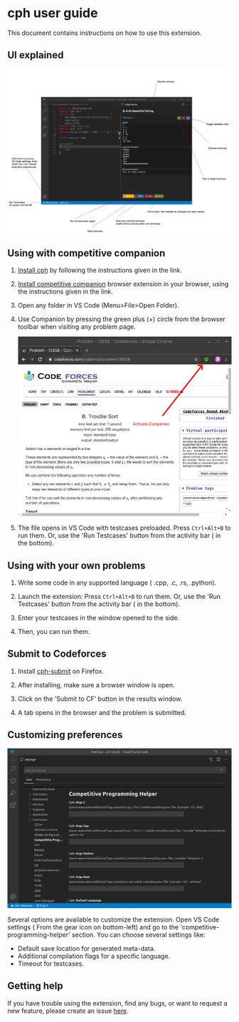 # cph user guide

This document contains instructions on how to use this extension.

## UI explained

![Basic Usage](img/user-guide-image.png)

## Using with competitive companion

1. [Install cph](https://marketplace.visualstudio.com/items?itemName=DivyanshuAgrawal.competitive-programming-helper)
   by following the instructions given in the link.

1. [Install competitive companion](https://github.com/jmerle/competitive-companion#readme)
   browser extension in your browser, using the instructions given in the link.

1. Open any folder in VS Code (Menu>File>Open Folder).

1. Use Companion by pressing the green plus (+) circle from the browser toolbar
   when visiting any problem page.

    ![Activate Companion](img/activate-companion.png)

1. The file opens in VS Code with testcases preloaded. Press `Ctrl+Alt+B` to run
   them. Or, use the 'Run Testcases' button from the activity bar ( in the
   bottom).

## Using with your own problems

1. Write some code in any supported language ( .cpp, .c, .rs, .python).

1. Launch the extension: Press `Ctrl+Alt+B` to run them. Or, use the 'Run
   Testcases' button from the activity bar ( in the bottom).

1. Enter your testcases in the window opened to the side.

1. Then, you can run them.


## Submit to Codeforces

1. Install [cph-submit](https://github.com/agrawal-d/cph-submit) on Firefox.

1. After installing, make sure a browser window is open.

1. Click on the 'Submit to CF' button in the results window.

1. A tab opens in the browser and the problem is submitted.


## Customizing preferences

![Preferences](img/settings.png)

Several options are available to customize the extension. Open VS Code settings
( From the gear icon on bottom-left) and go to the
'competitive-programming-helper' section. You can choose several settings like:

-   Default save location for generated meta-data.
-   Additional compilation flags for a specific language.
-   Timeout for testcases.

## Getting help

If you have trouble using the extension, find any bugs, or want to request a new
feature, please create an issue [here](https://github.com/agrawal-d/cph/issues).

